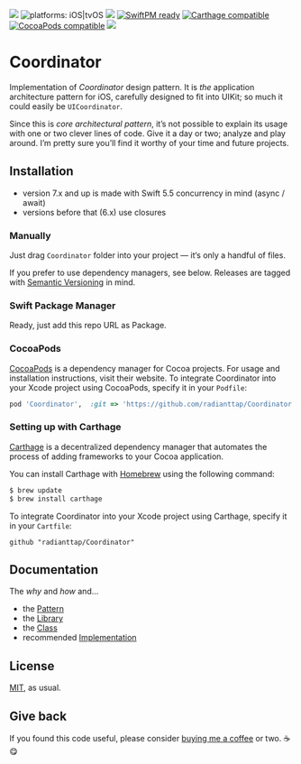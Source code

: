 [![](https://img.shields.io/github/tag/radianttap/Coordinator.svg?label=current)](https://github.com/radianttap/Coordinator/releases)
![platforms: iOS|tvOS](https://img.shields.io/badge/platform-iOS|tvOS-blue.svg)
[![](https://img.shields.io/github/license/radianttap/Coordinator.svg)](https://github.com/radianttap/Coordinator/blob/master/LICENSE)
[![SwiftPM ready](https://img.shields.io/badge/SwiftPM-ready-FA7343.svg?style=flat)](https://swift.org/package-manager/)
[![Carthage compatible](https://img.shields.io/badge/Carthage-compatible-AD4709.svg?style=flat)](https://github.com/Carthage/Carthage)
[![CocoaPods compatible](https://img.shields.io/badge/CocoaPods-compatible-fb0006.svg)](https://cocoapods.org)
![](https://img.shields.io/badge/swift-5-223344.svg?logo=swift&labelColor=FA7343&logoColor=white)

# Coordinator

Implementation of _Coordinator_ design pattern. It is *the* application architecture pattern for iOS, carefully designed to fit into UIKit; so much it could easily be `UICoordinator`.

Since this is *core architectural pattern*, it’s not possible to explain its usage with one or two clever lines of code. Give it a day or two; analyze and play around. I’m pretty sure you’ll find it worthy of your time and future projects.

## Installation

- version 7.x and up is made with Swift 5.5 concurrency in mind (async / await)
- versions before that (6.x) use closures

### Manually 

Just drag `Coordinator` folder into your project — it‘s only a handful of files.

If you prefer to use dependency managers, see below. 
Releases are tagged with [Semantic Versioning](https://semver.org) in mind.

### Swift Package Manager 

Ready, just add this repo URL as Package. 

### CocoaPods

[CocoaPods](https://cocoapods.org) is a dependency manager for Cocoa projects. For usage and installation instructions, visit their website. To integrate Coordinator into your Xcode project using CocoaPods, specify it in your `Podfile`:

```ruby
pod 'Coordinator', 	:git => 'https://github.com/radianttap/Coordinator.git'
```

### Setting up with Carthage

[Carthage](https://github.com/Carthage/Carthage) is a decentralized dependency manager that automates the process of adding frameworks to your Cocoa application.

You can install Carthage with [Homebrew](http://brew.sh/) using the following command:

```bash
$ brew update
$ brew install carthage
```

To integrate Coordinator into your Xcode project using Carthage, specify it in your `Cartfile`:

```ogdl
github "radianttap/Coordinator"
```

## Documentation

The _why_ and _how_ and...

- the [Pattern](documentation/Pattern.md)
- the [Library](documentation/Library.md)
- the [Class](documentation/Class.md)
- recommended [Implementation](documentation/Implement.md)

## License

[MIT](https://choosealicense.com/licenses/mit/), as usual.

## Give back

If you found this code useful, please consider [buying me a coffee](https://www.buymeacoffee.com/radianttap) or two. ☕️😋
